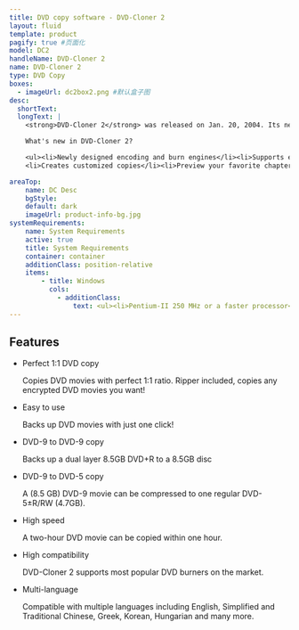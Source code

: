 ```yaml
---
title: DVD copy software - DVD-Cloner 2
layout: fluid
template: product
pagify: true #页面化
model: DC2
handleName: DVD-Cloner 2
name: DVD-Cloner 2
type: DVD Copy
boxes:
  - imageUrl: dc2box2.png #默认盒子图
desc:
  shortText: 
  longText: |
    <strong>DVD-Cloner 2</strong> was released on Jan. 20, 2004. Its newly designed operating interface will bring you a fresh experience. The upgraded burn engine can make perfect 1:1 DVD copies. Now it is compatible with most prevailing DVD burners on the market.

    What's new in DVD-Cloner 2?

    <ul><li>Newly designed encoding and burn engines</li><li>Supports episodic DVD copy</li>
    <li>Creates customized copies</li><li>Preview your favorite chapter(s) before copying</li><li>Supports most prevailing DVD burners</li></ul>

areaTop: 
    name: DC Desc
    bgStyle: 
    default: dark
    imageUrl: product-info-bg.jpg
systemRequirements:
    name: System Requirements 
    active: true
    title: System Requirements
    container: container
    additionClass: position-relative
    items:
        - title: Windows
          cols:
            - additionClass:
                text: <ul><li>Pentium-II 250 MHz or a faster processor</li><li>62MB of RAM</li><li>5GB free hard disk space for DVD-5 (10GB free hard disk space for DVD-9)</li><li>DVD burners</li><li>Windows 2000/Windows XP</li></ul> 
---
```


    

## Features

*   Perfect 1:1 DVD copy

    Copies DVD movies with perfect 1:1 ratio. Ripper included, copies any encrypted DVD movies you want!

*   Easy to use

    Backs up DVD movies with just one click!

*   DVD-9 to DVD-9 copy

    Backs up a dual layer 8.5GB DVD+R to a 8.5GB disc

*   DVD-9 to DVD-5 copy

    A (8.5 GB) DVD-9 movie can be compressed to one regular DVD-5±R/RW (4.7GB).
*   High speed

    A two-hour DVD movie can be copied within one hour.
    
*   High compatibility

    DVD-Cloner 2 supports most popular DVD burners on the market.

*   Multi-language

    Compatible with multiple languages including English, Simplified and Traditional Chinese, Greek, Korean, Hungarian and many more.